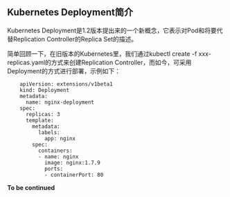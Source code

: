 ## Kubernetes Deployment简介

Kubernetes Deployment是1.2版本提出来的一个新概念，它表示对Pod和将要代替Replication Controller的Replica Set的描述。

简单回顾一下，在旧版本的Kubernetes里，我们通过kubectl create -f xxx-replicas.yaml的方式来创建Replication Controller，而如今，可采用Deployment的方式进行部署，示例如下：

```shell
    apiVersion: extensions/v1beta1
	kind: Deployment
	metadata:
	  name: nginx-deployment
	spec:
	  replicas: 3
	  template:
	    metadata:
		  labels:
		    app: nginx
	    spec:
		  containers:
		  - name: nginx
		    image: nginx:1.7.9
			ports:
			- containerPort: 80

```

**To be continued**
